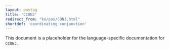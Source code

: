 ```yaml
---
layout: postag
title: 'CCONJ'
redirect_from: "ko/pos/CONJ.html"
shortdef: 'coordinating conjunction'
---
```


This document is a placeholder for the language-specific documentation
for `CCONJ`.

